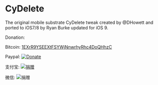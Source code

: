 CyDelete
=========

The original mobile substrate CyDelete tweak created by @DHowett and ported to iOS7/8 by Ryan Burke updated for iOS 9. 

Donation:

Bitcoin:
[1EXrR9YSEEXtFSYWjNnwrhyRhc4DoQHhzC](bitcoin://1EXrR9YSEEXtFSYWjNnwrhyRhc4DoQHhzC)

Paypal:
[![Donate](https://img.shields.io/badge/Donate-PayPal-green.svg)](https://www.paypal.com/cgi-bin/webscr?cmd=_xclick&business=W25D7EKNG9JNQ&lc=C2&item_name=Donation&button_subtype=services)

支付宝:
[![捐赠](http://qr.api.cli.im/qr?data=https%253A%252F%252Fqr.alipay.com%252Faex04760kwfblpiaho9mg00&level=H&transparent=false&bgcolor=%23ffffff&forecolor=%23000000&blockpixel=12&marginblock=1&logourl=&size=280&kid=cliim&key=764df5f2978cba9d75645f973a38a744)](https://qr.alipay.com/aex04760kwfblpiaho9mg00)

微信:
![捐赠](http://qr.api.cli.im/qr?data=https%253A%252F%252Fwx.tenpay.com%252Ff2f%253Ft%253DAQAAAA60%25252BQpvHSoSJQyz0E7Aoz4%25253D&level=H&transparent=false&bgcolor=%23ffffff&forecolor=%23000000&blockpixel=12&marginblock=1&logourl=&size=280&kid=cliim&key=c63708ccb23b91d8a602e75ebef68499)